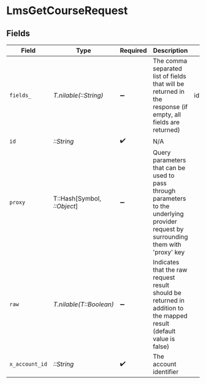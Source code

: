 # LmsGetCourseRequest


## Fields

| Field                                                                                                                                                                                           | Type                                                                                                                                                                                            | Required                                                                                                                                                                                        | Description                                                                                                                                                                                     | Example                                                                                                                                                                                         |
| ----------------------------------------------------------------------------------------------------------------------------------------------------------------------------------------------- | ----------------------------------------------------------------------------------------------------------------------------------------------------------------------------------------------- | ----------------------------------------------------------------------------------------------------------------------------------------------------------------------------------------------- | ----------------------------------------------------------------------------------------------------------------------------------------------------------------------------------------------- | ----------------------------------------------------------------------------------------------------------------------------------------------------------------------------------------------- |
| `fields_`                                                                                                                                                                                       | *T.nilable(::String)*                                                                                                                                                                           | :heavy_minus_sign:                                                                                                                                                                              | The comma separated list of fields that will be returned in the response (if empty, all fields are returned)                                                                                    | id,remote_id,external_reference,content_ids,remote_content_ids,title,description,languages,cover_url,url,active,duration,categories,skills,updated_at,created_at,content,provider,localizations |
| `id`                                                                                                                                                                                            | *::String*                                                                                                                                                                                      | :heavy_check_mark:                                                                                                                                                                              | N/A                                                                                                                                                                                             |                                                                                                                                                                                                 |
| `proxy`                                                                                                                                                                                         | T::Hash[Symbol, *::Object*]                                                                                                                                                                     | :heavy_minus_sign:                                                                                                                                                                              | Query parameters that can be used to pass through parameters to the underlying provider request by surrounding them with 'proxy' key                                                            |                                                                                                                                                                                                 |
| `raw`                                                                                                                                                                                           | *T.nilable(T::Boolean)*                                                                                                                                                                         | :heavy_minus_sign:                                                                                                                                                                              | Indicates that the raw request result should be returned in addition to the mapped result (default value is false)                                                                              |                                                                                                                                                                                                 |
| `x_account_id`                                                                                                                                                                                  | *::String*                                                                                                                                                                                      | :heavy_check_mark:                                                                                                                                                                              | The account identifier                                                                                                                                                                          |                                                                                                                                                                                                 |